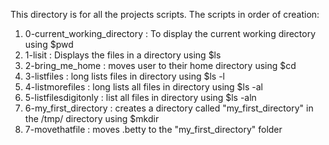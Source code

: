 This directory is for all the projects scripts.
The scripts in order of creation:
1. 0-current_working_directory : To display the current working directory using $pwd
2. 1-lisit : Displays the files in a directory using $ls
3. 2-bring_me_home : moves user to their home directory using $cd
4. 3-listfiles : long lists files in directory using $ls -l
5. 4-listmorefiles : long lists all files in directory using $ls -al
6. 5-listfilesdigitonly : list all files in directory using $ls -aln
7. 6-my_first_directory : creates a directory called "my_first_directory" in the /tmp/ directory using $mkdir
8. 7-movethatfile : moves .betty to the "my_first_directory" folder
